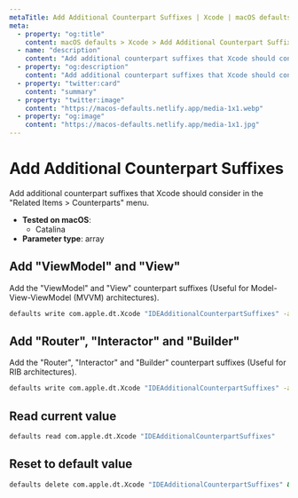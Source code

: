 ```yaml
---
metaTitle: Add Additional Counterpart Suffixes | Xcode | macOS defaults
meta:
  - property: "og:title"
    content: macOS defaults > Xcode > Add Additional Counterpart Suffixes
  - name: "description"
    content: "Add additional counterpart suffixes that Xcode should consider in the &quot;Related Items > Counterparts&quot; menu."
  - property: "og:description"
    content: "Add additional counterpart suffixes that Xcode should consider in the &quot;Related Items > Counterparts&quot; menu."
  - property: "twitter:card"
    content: "summary"
  - property: "twitter:image"
    content: "https://macos-defaults.netlify.app/media-1x1.webp"
  - property: "og:image"
    content: "https://macos-defaults.netlify.app/media-1x1.jpg"
---
```

# Add Additional Counterpart Suffixes

Add additional counterpart suffixes that Xcode should consider in the "Related Items > Counterparts" menu.

<!-- break lists -->

- **Tested on macOS**:
  * Catalina
- **Parameter type**: array

## Add "ViewModel" and "View"

Add the "ViewModel" and "View" counterpart suffixes (Useful for Model-View-ViewModel (MVVM) architectures).

```bash
defaults write com.apple.dt.Xcode "IDEAdditionalCounterpartSuffixes" -array-add "ViewModel" "View" && killall Xcode
```

## Add "Router", "Interactor" and "Builder"

Add the "Router", "Interactor" and "Builder" counterpart suffixes (Useful for RIB architectures).

```bash
defaults write com.apple.dt.Xcode "IDEAdditionalCounterpartSuffixes" -array-add "Router" "Interactor" "Builder" && killall Xcode
```

## Read current value
```bash
defaults read com.apple.dt.Xcode "IDEAdditionalCounterpartSuffixes"
```

## Reset to default value
```bash
defaults delete com.apple.dt.Xcode "IDEAdditionalCounterpartSuffixes" && killall Xcode
```
